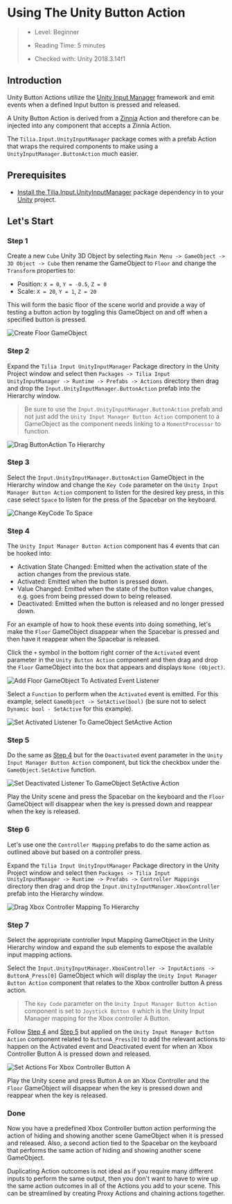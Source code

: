 # Using The Unity Button Action

> * Level: Beginner
>
> * Reading Time: 5 minutes
>
> * Checked with: Unity 2018.3.14f1

## Introduction

Unity Button Actions utilize the [Unity Input Manager] framework and emit events when a defined Input button is pressed and released.

A Unity Button Action is derived from a [Zinnia] Action and therefore can be injected into any component that accepts a Zinnia Action.

The `Tilia.Input.UnityInputManager` package comes with a prefab Action that wraps the required components to make using a `UnityInputManager.ButtonAction` much easier.

## Prerequisites

* [Install the Tilia.Input.UnityInputManager] package dependency in to your [Unity] project.

## Let's Start

### Step 1

Create a new `Cube` Unity 3D Object by selecting `Main Menu -> GameObject -> 3D Object -> Cube` then rename the GameObject to `Floor` and change the `Transform` properties to:

* Position: `X = 0`, `Y = -0.5`, `Z = 0`
* Scale: `X = 20`, `Y = 1`, `Z = 20`

This will form the basic floor of the scene world and provide a way of testing a button action by toggling this GameObject on and off when a specified button is pressed.

![Create Floor GameObject](assets/images/CreateFloorGameObject.png)

### Step 2

Expand the `Tilia Input UnityInputManager` Package directory in the Unity Project window and select then `Packages -> Tilia Input UnityInputManager -> Runtime -> Prefabs -> Actions` directory then drag and drop the `Input.UnityInputManager.ButtonAction` prefab into the Hierarchy window.

> Be sure to use the `Input.UnityInputManager.ButtonAction` prefab and not just add the `Unity Input Manager Button Action` component to a GameObject as the component needs linking to a `MomentProcessor` to function.

![Drag ButtonAction To Hierarchy](assets/images/DragButtonActionToHierarchy.png)

### Step 3

Select the `Input.UnityInputManager.ButtonAction` GameObject in the Hierarchy window and change the `Key Code` parameter on the `Unity Input Manager Button Action` component to listen for the desired key press, in this case select `Space` to listen for the press of the Spacebar on the keyboard.

![Change KeyCode To Space](assets/images/ChangeKeyCodeToSpace.png)

### Step 4

The `Unity Input Manager Button Action` component has 4 events that can be hooked into: 

* Activation State Changed: Emitted when the activation state of the action changes from the previous state.
* Activated: Emitted when the button is pressed down.
* Value Changed: Emitted when the state of the button value changes, e.g. goes from being pressed down to being released.
* Deactivated: Emitted when the button is released and no longer pressed down.

For an example of how to hook these events into doing something, let's make the `Floor` GameObject disappear when the Spacebar is pressed and then have it reappear when the Spacebar is released.

Click the `+` symbol in the bottom right corner of the `Activated` event parameter in the `Unity Button Action` component and then drag and drop the `Floor` GameObject into the box that appears and displays `None (Object)`.

![Add Floor GameObject To Activated Event Listener](assets/images/AddFloorGameObjectToActivatedEventListener.png)

Select a `Function` to perform when the `Activated` event is emitted. For this example, select `GameObject -> SetActive(bool)` (be sure not to select `Dynamic bool - SetActive` for this example).

![Set Activated Listener To GameObject SetActive Action](assets/images/SetActivatedListenerToGameObjectSetActiveAction.png)

### Step 5

Do the same as [Step 4] but for the `Deactivated` event parameter in the `Unity Input Manager Button Action` component, but tick the checkbox under the `GameObject.SetActive` function.

![Set Deactivated Listener To GameObject SetActive Action](assets/images/SetDeactivatedListenerToGameObjectSetActiveAction.png)

Play the Unity scene and press the Spacebar on the keyboard and the `Floor` GameObject will disappear when the key is pressed down and reappear when the key is released.

### Step 6

Let's use one the `Controller Mapping` prefabs to do the same action as outlined above but based on a controller press.

Expand the `Tilia Input UnityInputManager` Package directory in the Unity Project window and select then `Packages -> Tilia Input UnityInputManager -> Runtime -> Prefabs -> Controller Mappings` directory then drag and drop the `Input.UnityInputManager.XboxController` prefab into the Hierarchy window.

![Drag Xbox Controller Mapping To Hierarchy](assets/images/DragXboxControllerMappingToHierarchy.png)

### Step 7

Select the appropriate controller Input Mapping GameObject in the Unity Hierarchy window and expand the sub elements to expose the available input mapping actions.

Select the `Input.UnityInputManager.XboxController -> InputActions -> ButtonA_Press[0]` GameObject which will display the `Unity Input Manager Button Action` component that relates to the Xbox controller button A press action.

> The `Key Code` parameter on the `Unity Input Manager Button Action` component is set to `Joystick Button 0` which is the Unity Input Manager mapping for the Xbox controller A Button.

Follow [Step 4] and [Step 5] but applied on the `Unity Input Manager Button Action` component related to `ButtonA_Press[0]` to add the relevant actions to happen on the Activated event and Deactivated event for when an Xbox Controller Button A is pressed down and released.

![Set Actions For Xbox Controller Button A](assets/images/SetActionsForXboxControllerButtonA.png)

Play the Unity scene and press Button A on an Xbox Controller and the `Floor` GameObject will disappear when the key is pressed down and reappear when the key is released.

### Done

Now you have a predefined Xbox Controller button action performing the action of hiding and showing another scene GameObject when it is pressed and released. Also, a second action tied to the Spacebar on the keyboard that performs the same action of hiding and showing another scene GameObject.

Duplicating Action outcomes is not ideal as if you require many different inputs to perform the same output, then you don't want to have to wire up the same action outcomes in all of the Actions you add to your scene. This can be streamlined by creating Proxy Actions and chaining actions together.

[Unity Input Manager]: https://docs.unity3d.com/Manual/class-InputManager.html
[Zinnia]: https://github.com/ExtendRealityLtd/Zinnia.Unity
[Install the Tilia.Input.UnityInputManager]: ../Installation/README.md
[Unity]: https://unity3d.com/
[Step 4]: #step-4
[Step 5]: #step-5